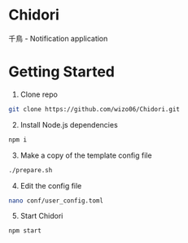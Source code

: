 # Chidori
千鳥 - Notification application

# Getting Started
1. Clone repo
```bash
git clone https://github.com/wizo06/Chidori.git
```
2. Install Node.js dependencies
```bash
npm i
```
3. Make a copy of the template config file
```bash
./prepare.sh
```
4. Edit the config file
```bash
nano conf/user_config.toml
```
5. Start Chidori
```bash
npm start
```